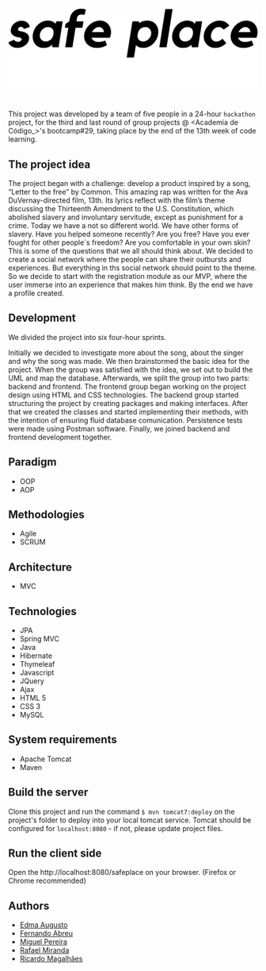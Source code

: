 ![logo](/src/main/webapp/resources/images/logo.png?raw=true "logo")

#
This project was developed by a team of five people in a 24-hour `hackathon` project, for the third and last round of group projects @ <Academia de Código_>'s bootcamp#29, taking place by the end of the 13th week of code learning.

## The project idea
The project began with a challenge: develop a product inspired by a song, “Letter to the free” by Common. This amazing rap was written for the Ava DuVernay-directed film, 13th. Its lyrics reflect with the film’s theme discussing the Thirteenth Amendment to the U.S. Constitution, which abolished slavery and involuntary servitude, except as punishment for a crime.
Today we have a not so different world. We have other forms of slavery. Have you helped someone recently? Are you free? Have you ever fought for other people´s freedom? Are you comfortable in your own skin? This is some of the questions that we all should think about.
We decided to create a social network where the people can share their outbursts and experiences. But everything in ths social network should point to the theme. So we decide to start with the registration module as our MVP, where the user immerse into an experience that makes him think. By the end we have a profile created.

## Development
We divided the project into six four-hour sprints.

Initially we decided to investigate more about the song, about the singer and why the song was made. We then brainstormed the basic idea for the project. When the group was satisfied with the idea, we set out to build the UML and map the database.
Afterwards, we split the group into two parts: backend and frontend. The frontend group began working on the project design using HTML and CSS technologies.
The backend group started structuring the project by creating packages and making interfaces. After that we created the classes and started implementing their methods, with the intention of ensuring fluid database comunication. Persistence tests were made using Postman software. Finally, we joined backend and frontend development together.

## Paradigm
- OOP
- AOP

## Methodologies
- Agile
- SCRUM

## Architecture
- MVC

## Technologies
- JPA
- Spring MVC
- Java
- Hibernate
- Thymeleaf
- Javascript
- JQuery
- Ajax
- HTML 5
- CSS 3
- MySQL

## System requirements
- Apache Tomcat
- Maven

## Build the server
Clone this project and run the command `$ mvn tomcat7:deploy` on the project's folder to deploy into your local tomcat service.
Tomcat should be configured for `localhost:8080` - if not, please update project files.

## Run the client side
Open the http://localhost:8080/safeplace on your browser. (Firefox or Chrome recommended)

## Authors
- [Edma Augusto](https://github.com/AEdma)
- [Fernando Abreu](https://github.com/fernnandio)
- [Miguel Pereira](https://github.com/MikeFuckingP)
- [Rafael Miranda](https://github.com/rafaeltmiranda)
- [Ricardo Magalhães](https://github.com/summer9604)
